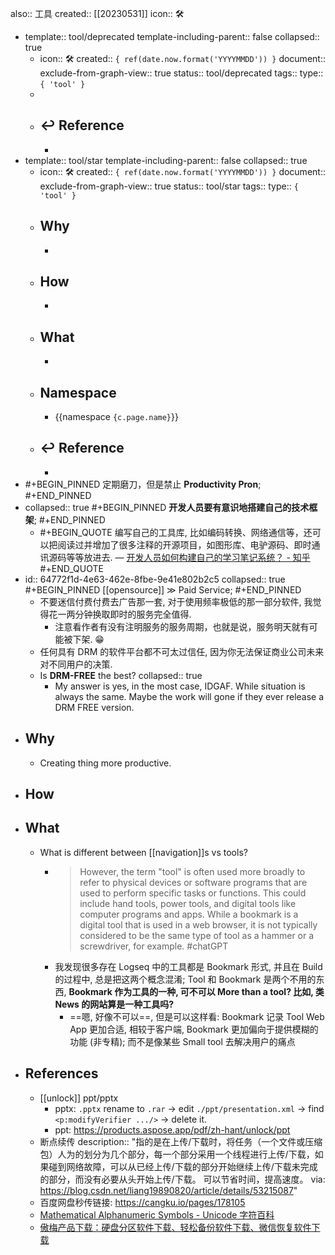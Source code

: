 also:: 工具
created:: [[20230531]]
icon:: 🛠

  - template:: tool/deprecated
    template-including-parent:: false
    collapsed:: true
    - icon:: 🛠
      created:: ``{ ref(date.now.format('YYYYMMDD')) }``
      document:: 
      exclude-from-graph-view:: true
      status:: tool/deprecated
      tags:: 
      type:: ``{ 'tool' }``
    -
    - ## ↩ Reference
      -
  - template:: tool/star
    template-including-parent:: false
    collapsed:: true
    - icon:: 🛠
      created:: ``{ ref(date.now.format('YYYYMMDD')) }``
      document:: 
      exclude-from-graph-view:: true
      status:: tool/star
      tags:: 
      type:: ``{ 'tool' }``
    - ## Why
      -
    - ## How
      -
    - ## What
      -
    - ## Namespace
      - {{namespace ``{c.page.name}``}}
    - ## ↩ Reference
      -
- #+BEGIN_PINNED
  定期磨刀，但是禁止 **Productivity Pron**;
  #+END_PINNED
- collapsed:: true
  #+BEGIN_PINNED
  **开发人员要有意识地搭建自己的技术框架**;
  #+END_PINNED
  - #+BEGIN_QUOTE
    编写自己的工具库, 比如编码转换、网络通信等，还可以把阅读过并增加了很多注释的开源项目，如图形库、电驴源码、即时通讯源码等等放进去.
    — [开发人员如何构建自己的学习笔记系统？ - 知乎](https://www.zhihu.com/question/273440522/answer/368778127)
    #+END_QUOTE
- id:: 64772f1d-4e63-462e-8fbe-9e41e802b2c5
  collapsed:: true
  #+BEGIN_PINNED
  [[opensource]] ≫ Paid Service;
  #+END_PINNED
  - 不要迷信付费付费去广告那一套, 对于使用频率极低的那一部分软件, 我觉得花一两分钟换取即时的服务完全值得.
    - 注意看作者有没有注明服务的服务周期，也就是说，服务明天就有可能被下架. 😁
  - 任何具有 DRM 的软件平台都不可太过信任, 因为你无法保证商业公司未来对不同用户的决策.
  - Is **DRM-FREE** the best?
    collapsed:: true
    - My answer is yes, in the most case, IDGAF. While situation is always the same. Maybe the work will gone if they ever release a DRM FREE version.
- ## Why
  - Creating thing more productive.
- ## How
- ## What
  - What is different between [[navigation]]s vs tools?
    - > However, the term "tool" is often used more broadly to refer to physical devices or software programs that are used to perform specific tasks or functions. This could include hand tools, power tools, and digital tools like computer programs and apps. While a bookmark is a digital tool that is used in a web browser, it is not typically considered to be the same type of tool as a hammer or a screwdriver, for example.
      #chatGPT
    - 我发现很多存在 Logseq 中的工具都是 Bookmark 形式, 并且在 Build 的过程中, 总是把这两个概念混淆; Tool 和 Bookmark 是两个不用的东西, **Bookmark 作为工具的一种, 可不可以 More than a tool? 比如, 类 News 的网站算是一种工具吗?**
      - ==嗯, 好像不可以==, 但是可以这样看: Bookmark 记录 Tool Web App 更加合适, 相较于客户端, Bookmark 更加偏向于提供模糊的功能 (非专精); 而不是像某些 Small tool 去解决用户的痛点
- ## References
  - [[unlock]] ppt/pptx
    - pptx: `.pptx` rename to `.rar` -> edit `./ppt/presentation.xml` -> find `<p:modifyVerifier .../>` -> delete it.
    - ppt: https://products.aspose.app/pdf/zh-hant/unlock/ppt
  - 断点续传
    description:: "指的是在上传/下载时，将任务（一个文件或压缩包）人为的划分为几个部分，每一个部分采用一个线程进行上传/下载，如果碰到网络故障，可以从已经上传/下载的部分开始继续上传/下载未完成的部分，而没有必要从头开始上传/下载。 可以节省时间，提高速度。 via: https://blog.csdn.net/liang19890820/article/details/53215087"
  - 百度网盘秒传链接: https://cangku.io/pages/178105
  - [Mathematical Alphanumeric Symbols - Unicode 字符百科](https://unicode-table.com/cn/blocks/mathematical-alphanumeric-symbols/)
  - [傲梅产品下载：硬盘分区软件下载、轻松备份软件下载、微信恢复软件下载](https://www.aomeikeji.com/download.html)